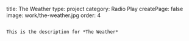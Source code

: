 title: The Weather
type: project
category: Radio Play
createPage: false
image: work/the-weather.jpg
order: 4

~~~

This is the description for *The Weather*